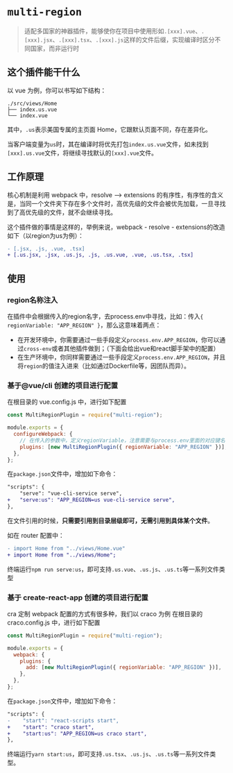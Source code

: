 # `multi-region`

> 适配多国家的神器插件，能够使你在项目中使用形如`.[xxx].vue`、`.[xxx].jsx`、`.[xxx].tsx`、`.[xxx].js`这样的文件后缀，实现编译时区分不同国家，而非运行时

## 这个插件能干什么

以 vue 为例，你可以书写如下结构：

```
./src/views/Home
├── index.us.vue
└── index.vue
```

其中，`.us`表示美国专属的主页面 Home，它跟默认页面不同，存在差异化。

当客户端变量为`us`时，其在编译时将优先打包`index.us.vue`文件，如未找到`[xxx].us.vue`文件，将继续寻找默认的`[xxx].vue`文件。

## 工作原理

核心机制是利用 webpack 中，resolve --> extensions 的有序性，有序性的含义是，当同一个文件夹下存在多个文件时，高优先级的文件会被优先加载，一旦寻找到了高优先级的文件，就不会继续寻找。

这个插件做的事情是这样的，举例来说，webpack - resolve - extensions的改造如下（以region为us为例）：

```diff
- [.jsx, .js, .vue, .tsx]
+ [.us.jsx, .jsx, .us.js, .js, .us.vue, .vue, .us.tsx, .tsx]
```

## 使用

### region名称注入

在插件中会根据传入的region名字，去process.env中寻找，比如：传入`{ regionVariable: "APP_REGION" }`，那么这意味着两点：

- 在开发环境中，你需要通过一些手段定义`process.env.APP_REGION`，你可以通过`cross-env`或者其他插件做到；（下面会给出vue和react脚手架中的配置）
- 在生产环境中，你同样需要通过一些手段定义`process.env.APP_REGION`，并且将`region`的值注入进来（比如通过Dockerfile等，因团队而异）。

### 基于@vue/cli 创建的项目进行配置

在根目录的 vue.config.js 中，进行如下配置

```js
const MultiRegionPlugin = require("multi-region");

module.exports = {
  configureWebpack: {
    // 在传入的参数中，定义regionVariable，注意需要与process.env里面的对应键名保持一致
    plugins: [new MultiRegionPlugin({ regionVariable: "APP_REGION" })],
  },
};
```

在`package.json`文件中，增加如下命令：

```diff
"scripts": {
    "serve": "vue-cli-service serve",
+   "serve:us": "APP_REGION=us vue-cli-service serve",
},
```

在文件引用的时候，**只需要引用到目录层级即可，无需引用到具体某个文件**。

如在 router 配置中：

```diff
- import Home from "../views/Home.vue"
+ import Home from "../views/Home";
```

终端运行`npm run serve:us`，即可支持`.us.vue`、`.us.js`、`.us.ts`等一系列文件类型

### 基于 create-react-app 创建的项目进行配置

cra 定制 webpack 配置的方式有很多种，我们以 craco 为例 在根目录的 craco.config.js 中，进行如下配置

```js
const MultiRegionPlugin = require("multi-region");

module.exports = {
  webpack: {
    plugins: {
      add: [new MultiRegionPlugin({ regionVariable: "APP_REGION" })],
    },
  },
};
```

在`package.json`文件中，增加如下命令：

```diff
"scripts": {
-    "start": "react-scripts start",
+    "start": "craco start",
+    "start:us": "APP_REGION=us craco start",
},
```

终端运行`yarn start:us`，即可支持`.us.tsx`、`.us.js`、`.us.ts`等一系列文件类型。
